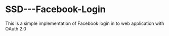 # SSD---Facebook-Login
This is a simple implementation of Facebook login in to web application with OAuth 2.0

